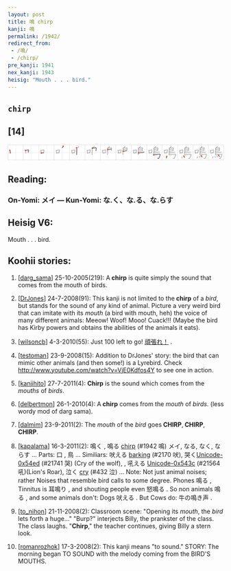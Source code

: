 ```yaml
---
layout: post
title: 鳴 chirp
kanji: 鳴
permalink: /1942/
redirect_from:
 - /鳴/
 - /chirp/
pre_kanji: 1941
nex_kanji: 1943
heisig: "Mouth . . . bird."
---
```


## `chirp`

## [14]

<div class="stroke"><img src="../images/E9B3B4.png" /></div>

## Reading:

### On-Yomi: メイ &mdash; Kun-Yomi: な.く、な.る、な.らす

## Heisig V6:

Mouth . . . bird.

## Koohii stories:

1) [<a href="http://kanji.koohii.com/profile/darg_sama">darg_sama</a>] 25-10-2005(219): A<strong> chirp</strong> is quite simply the sound that comes from the mouth of birds.

2) [<a href="http://kanji.koohii.com/profile/DrJones">DrJones</a>] 24-7-2008(91): This kanji is not limited to the<strong> chirp</strong> of a <em>bird</em>, but stands for the sound of any kind of animal. Picture a very weird bird that can imitate with its <em>mouth</em> (a bird with mouth, heh) the voice of many different animals: Meeow! Woof! Mooo! Cuack!!! (Maybe the bird has Kirby powers and obtains the abilities of the animals it eats).

3) [<a href="http://kanji.koohii.com/profile/wilsoncb">wilsoncb</a>] 4-3-2010(55): Just 100 left to go! <a href="midori://search?text=頑張れ！">頑張れ！</a> .

4) [<a href="http://kanji.koohii.com/profile/testoman">testoman</a>] 23-9-2008(15): Addition to DrJones&#039; story: the bird that can mimic other animals (and then some!) is a Lyrebird. Check <a href="http://www.youtube.com/watch?v=VjE0Kdfos4Y">http://www.youtube.com/watch?v=VjE0Kdfos4Y</a> to see one in action.

5) [<a href="http://kanji.koohii.com/profile/kanjihito">kanjihito</a>] 27-7-2011(4): <strong>Chirp</strong> is the sound which comes from the <em>mouths</em> of <em>birds</em>.

6) [<a href="http://kanji.koohii.com/profile/delbertmon">delbertmon</a>] 26-1-2010(4): A<strong> chirp</strong> comes from the <em>mouth</em> of <em>birds</em>. (less wordy mod of darg sama).

7) [<a href="http://kanji.koohii.com/profile/dalmim">dalmim</a>] 23-9-2011(2): The <em>mouth</em> of the <em>bird</em> goes<strong> CHIRP</strong>,<strong> CHIRP</strong>,<strong> CHIRP</strong>.

8) [<a href="http://kanji.koohii.com/profile/kapalama">kapalama</a>] 16-3-2011(2): 鳴く , 鳴る <a href="../1942">chirp</a> (#1942 鳴) メイ, なる, なく, ならす ... Parts: 口 , 鳥 ... Similiars: 吠える <a href="../2170">barking</a> (#2170 吠), 哭く<a href="../21741">Unicode-0x54ed</a> (#21741 哭) (Cry of the wolf), , 吼える <a href="../21564">Unicode-0x543c</a> (#21564 吼)(Lion&#039;s Roar), 泣く <a href="../432">cry</a> (#432 泣) ... Note: Not just animal noises; rather Noises that resemble bird calls to some degree. Phones 鳴る , Tinnitus is 耳鳴り , and shouting people even 怒鳴る . So non animals 鳴る , and some animals don&#039;t: Dogs 吠える . But Cows do: 牛の鳴き声 .

9) [<a href="http://kanji.koohii.com/profile/to_nihon">to_nihon</a>] 21-11-2008(2): Classroom scene: &quot;Opening its <em>mouth</em>, the <em>bird</em> lets forth a huge...&quot; &quot;Burp?&quot; interjects Billy, the prankster of the class. The class laughs. &quot;<strong>Chirp</strong>,&quot; the teacher continues, giving Billy a stern look.

10) [<a href="http://kanji.koohii.com/profile/romanrozhok">romanrozhok</a>] 17-3-2008(2): This kanji means &quot;to sound.&quot; STORY: The morning began TO SOUND with the melody coming from the BIRD&#039;S MOUTHS.
